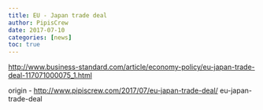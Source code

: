 ```yaml
---
title: EU - Japan trade deal
author: PipisCrew
date: 2017-07-10
categories: [news]
toc: true
---
```


http://www.business-standard.com/article/economy-policy/eu-japan-trade-deal-117071000075_1.html

origin - http://www.pipiscrew.com/2017/07/eu-japan-trade-deal/ eu-japan-trade-deal